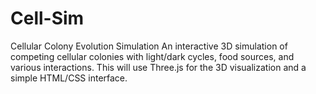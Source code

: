 # Cell-Sim
Cellular Colony Evolution Simulation
An interactive 3D simulation of competing cellular colonies with light/dark cycles, food sources, and various interactions. This will use Three.js for the 3D visualization and a simple HTML/CSS interface.
